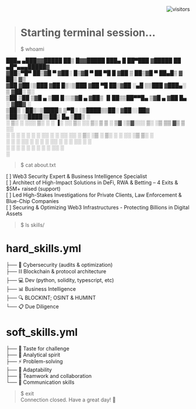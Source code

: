 <div align="right">
    <img src="https://visitor-badge.laobi.icu/badge?page_id=samewinter.samewinter" alt="visitors"/>
</div>

> # Starting terminal session...
> $ whoami

███▄ ▄███▓▓█████  ██▒   █▓▓█████  ███▄    █  ██▀███  ▓█████  ██ ▄█▀▄▄▄█████▓  
▓██▒▀█▀ ██▒▓█   ▀ ▓██░   █▒▓█   ▀  ██ ▀█   █ ▓██ ▒ ██▒▓█   ▀  ██▄█▒ ▓  ██▒ ▓▒  
▓██    ▓██░▒███    ▓██  █▒░▒███   ▓██  ▀█ ██▒▓██ ░▄█ ▒▒███   ▓███▄░ ▒ ▓██░ ▒░  
▒██    ▒██ ▒▓█  ▄   ▒██ █░░▒▓█  ▄ ▓██▒  ▐▌██▒▒██▀▀█▄  ▒▓█  ▄ ▓██ █▄ ░ ▓██▓ ░  
▒██▒   ░██▒░▒████▒   ▒▀█░  ░▒████▒▒██░   ▓██░░██▓ ▒██▒░▒████▒▒██▒ █▄  ▒██▒ ░  
░ ▒░   ░  ░░░ ▒░ ░   ░ ▐░  ░░ ▒░ ░░ ▒░   ▒ ▒ ░ ▒▓ ░▒▓░░░ ▒░ ░▒ ▒▒ ▓▒  ▒ ░░    
░  ░      ░ ░ ░  ░   ░ ░░   ░ ░  ░░ ░░   ░ ▒░  ░▒ ░ ▒░ ░ ░  ░░ ░▒ ▒░    ░     
░      ░      ░        ░░     ░      ░   ░ ░   ░░   ░    ░   ░ ░░ ░   ░       
      ░      ░  ░      ░     ░  ░         ░    ░        ░  ░░  ░             
                      ░                                                        

> $ cat about.txt

[ ] Web3 Security Expert & Business Intelligence Specialist  
[ ] Architect of High-Impact Solutions in DeFi, RWA & Betting – 4 Exits & $5M+ raised (support)  
[ ] Led High-Stakes Investigations for Private Clients, Law Enforcement & Blue-Chip Companies  
[ ] Securing & Optimizing Web3 Infrastructures - Protecting Billions in Digital Assets  

> $ ls skills/

# hard_skills.yml  
├── 🔐 Cybersecurity (audits & optimization)  
├── ⛓️ Blockchain & protocol architecture  
├── 💻 Dev (python, solidity, typescript, etc)  
├── 📊 Business Intelligence  
├── 🔍 BLOCKINT; OSINT & HUMINT  
└── 📋 Due Diligence  

# soft_skills.yml  
├── 🎯 Taste for challenge  
├── 🔄 Analytical spirit  
├── ⚡ Problem-solving  
├── 🔄 Adaptability  
├── 👥 Teamwork and collaboration  
└── 💬 Communication skills  

> $ exit  
> Connection closed. Have a great day! 👋  
